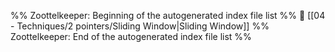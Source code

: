 %% Zoottelkeeper: Beginning of the autogenerated index file list  %%
📄 [[04 - Techniques/2 pointers/Sliding Window|Sliding Window]]
%% Zoottelkeeper: End of the autogenerated index file list  %%
